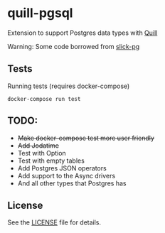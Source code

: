 # quill-pgsql
Extension to support Postgres data types with [Quill](https://github.com/getquill/quill)

Warning: Some code borrowed from [slick-pg](https://github.com/tminglei/slick-pg)

## Tests
Running tests (requires docker-compose)

    docker-compose run test

## TODO:
  * ~~Make docker-compose test more user friendly~~
  * ~~Add Jodatime~~
  * Test with Option
  * Test with empty tables
  * Add Postgres JSON operators
  * Add support to the Async drivers
  * And all other types that Postgres has

## License

See the [LICENSE](https://github.com/gustavoamigo/quill-pgsql/blob/master/LICENSE) file for details.
